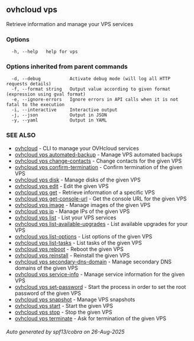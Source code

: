 ## ovhcloud vps

Retrieve information and manage your VPS services

### Options

```
  -h, --help   help for vps
```

### Options inherited from parent commands

```
  -d, --debug           Activate debug mode (will log all HTTP requests details)
  -f, --format string   Output value according to given format (expression using gval format)
  -e, --ignore-errors   Ignore errors in API calls when it is not fatal to the execution
  -i, --interactive     Interactive output
  -j, --json            Output in JSON
  -y, --yaml            Output in YAML
```

### SEE ALSO

* [ovhcloud](ovhcloud.md)	 - CLI to manage your OVHcloud services
* [ovhcloud vps automated-backup](ovhcloud_vps_automated-backup.md)	 - Manage VPS automated backups
* [ovhcloud vps change-contacts](ovhcloud_vps_change-contacts.md)	 - Change contacts for the given VPS
* [ovhcloud vps confirm-termination](ovhcloud_vps_confirm-termination.md)	 - Confirm termination of the given VPS
* [ovhcloud vps disk](ovhcloud_vps_disk.md)	 - Manage disks of the given VPS
* [ovhcloud vps edit](ovhcloud_vps_edit.md)	 - Edit the given VPS
* [ovhcloud vps get](ovhcloud_vps_get.md)	 - Retrieve information of a specific VPS
* [ovhcloud vps get-console-url](ovhcloud_vps_get-console-url.md)	 - Get the console URL for the given VPS
* [ovhcloud vps image](ovhcloud_vps_image.md)	 - Manage images of the given VPS
* [ovhcloud vps ip](ovhcloud_vps_ip.md)	 - Manage IPs of the given VPS
* [ovhcloud vps list](ovhcloud_vps_list.md)	 - List your VPS services
* [ovhcloud vps list-available-upgrades](ovhcloud_vps_list-available-upgrades.md)	 - List available upgrades for your VPS
* [ovhcloud vps list-options](ovhcloud_vps_list-options.md)	 - List options of the given VPS
* [ovhcloud vps list-tasks](ovhcloud_vps_list-tasks.md)	 - List tasks of the given VPS
* [ovhcloud vps reboot](ovhcloud_vps_reboot.md)	 - Reboot the given VPS
* [ovhcloud vps reinstall](ovhcloud_vps_reinstall.md)	 - Reinstall the given VPS
* [ovhcloud vps secondary-dns-domain](ovhcloud_vps_secondary-dns-domain.md)	 - Manage secondary DNS domains of the given VPS
* [ovhcloud vps service-info](ovhcloud_vps_service-info.md)	 - Manage service information for the given VPS
* [ovhcloud vps set-password](ovhcloud_vps_set-password.md)	 - Start the process in order to set the root password of the given VPS
* [ovhcloud vps snapshot](ovhcloud_vps_snapshot.md)	 - Manage VPS snapshots
* [ovhcloud vps start](ovhcloud_vps_start.md)	 - Start the given VPS
* [ovhcloud vps stop](ovhcloud_vps_stop.md)	 - Stop the given VPS
* [ovhcloud vps terminate](ovhcloud_vps_terminate.md)	 - Ask for termination of the given VPS

###### Auto generated by spf13/cobra on 26-Aug-2025
